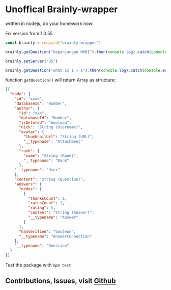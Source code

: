 # Unoffical Brainly-wrapper  
written in nodejs, do your homework now!  

Fix version from 1.0.55  
```js
const brainly = require("brainly-wrapper")

brainly.getQuestion("kepanjangan NKRI").then(console.log).catch(console.error)

brainly.setServer("US")

brainly.getQuestion("what is 1 + 1").then(console.log).catch(console.error)
```  

function `getQuestion()` will return Array as structure:  
```json
[{
  "node": {
    "id": "xxx=",
    "databaseId": "Number",
    "author": {
      "id": "xxx",
      "databaseId": "Number",
      "isDeleted": "boolean",
      "nick": "String (Username)",
      "avatar": {
        "thumbnailUrl": "String (URL)",
        "__typename": "Attachment"
      },
      "rank": {
        "name": "String (Rank)",
        "__typename": "Rank"
      },
    "__typename": "User"
    },
    "content": "String (Question)",
    "answers": {
      "nodes": [
        {
          "thanksCount": 1,
          "ratesCount": 1,
          "rating": 5,
          "content": "String (Answer)",
          "__typename": "Answer"
        }
      ],
      "hasVerified": "boolean",
      "__typename": "AnswerConnection"
    },
    "__typename": "Question"
  }
}]
```  

Test the package with `npm test`  

## Contributions, Issues, visit [Github](https://github.com/Fastering18/brainly-wrapper)